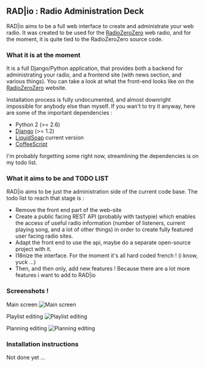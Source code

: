 RAD|io : Radio Administration Deck
----------------------------------

RAD|io aims to be a full web interface to create and administrate your web radio. It was created to be used for the [RadioZeroZero][rzz] web radio, and for the moment, it is quite tied to the RadioZeroZero source code.

### What it is at the moment

It is a full Django/Python application, that provides both a backend for administrating your radio, and a frontend site (with news section, and various things). You can take a look at what the front-end looks like on the [RadioZeroZero][rzz] website.

Installation process is fully undocumented, and almost downright impossible for anybody else than myself. If you wan't to try it anyway, here are some of the important dependencies :

- Python 2 (>= 2.6)
- [Django][django] (>= 1.2)
- [LiquidSoap][liquidsoap] current version
- [CoffeeScript][coffee]

[django]: https://www.djangoproject.com/
[liquidsoap]:  http://savonet.sourceforge.net/
[coffee]: http://coffeescript.org/
[rzz]: http://www.radiozerozero.com/

I'm probably forgetting some right now, streamlining the dependencies is on my todo list.

### What it aims to be and TODO LIST

RAD|io aims to be just the administration side of the current code base. The todo list to reach that stage is :

- Remove the front end part of the web-site
- Create a public facing REST API (probably with tastypie) which enables the access of useful radio information (number of listeners, current playing song, and a lot of other things) in order to create fully featured user facing radio sites.
- Adapt the front end to use the api, maybe do a separate open-source project with it.
- I18nize the interface. For the moment it's all hard coded french ! (i know, yuck ...)
- Then, and then only, add new features ! Because there are a lot more features i want to add to RAD|io

### Screenshots !

Main screen
![Main screen](http://radiozerozero.com/site_media/public/radiosc1.jpg)

Playlist editing
![Playlist editing](http://radiozerozero.com/site_media/public/radiosc2.jpg)

Planning editing
![Planning editing](http://radiozerozero.com/site_media/public/radiosc3.jpg)

### Installation instructions

Not done yet ...
